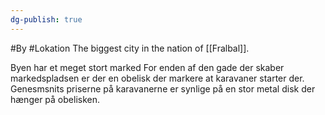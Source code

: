 ```yaml
---
dg-publish: true
---
```

#By #Lokation 
The biggest city in the nation of [[Fralbal]].

Byen har et meget stort marked
For enden af den gade der skaber markedspladsen er der en obelisk der markere at karavaner starter der. 
Genesmsnits priserne på karavanerne er synlige på en stor metal disk der hænger på obelisken.